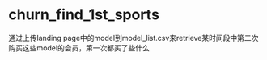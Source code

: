# churn_find_1st_sports
通过上传landing page中的model到model_list.csv来retrieve某时间段中第二次购买这些model的会员，第一次都买了些什么
